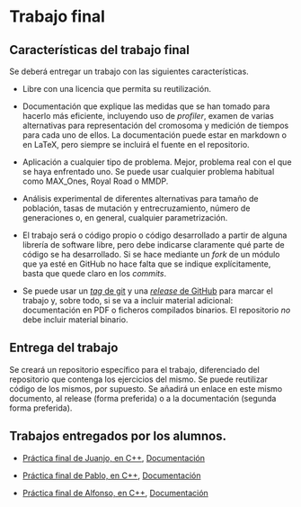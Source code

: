 # Trabajo final

## Características del trabajo final

Se deberá entregar un trabajo con las siguientes características.

* Libre con una licencia que permita su reutilización.
* Documentación que explique las medidas que se han tomado para
  hacerlo más eficiente, incluyendo uso de *profiler*, examen de
  varias alternativas para representación del cromosoma y medición de
  tiempos para cada uno de ellos. La documentación puede estar en
  markdown o en LaTeX, pero siempre se incluirá el fuente en el
  repositorio. 
* Aplicación a cualquier tipo de problema. Mejor, problema real con el que se haya enfrentado uno. Se puede usar cualquier problema habitual como MAX_Ones, Royal Road o MMDP.
* Análisis experimental de diferentes alternativas para tamaño de población, tasas de mutación y entrecruzamiento, número de generaciones o, en general, cualquier parametrización.
* El trabajo será o código propio o código desarrollado a partir de
  alguna librería de software libre, pero debe indicarse claramente
  qué parte de código se ha desarrollado. Si se hace mediante un
  *fork* de un módulo que ya esté en GitHub no hace falta que se
  indique explícitamente, basta que quede claro en los *commits*. 
  
* Se puede usar un [*tag* de git](http://git-scm.com/book/es/Fundamentos-de-Git-Creando-etiquetas) y una [*release* de GitHub](https://github.com/blog/1547-release-your-software) para marcar
  el trabajo y, sobre todo, si se va a incluir material adicional:
  documentación en PDF o ficheros compilados binarios. El repositorio
  *no* debe incluir material binario. 

## Entrega del trabajo

Se creará un repositorio específico para el trabajo, diferenciado del
repositorio que contenga los ejercicios del mismo. Se puede reutilizar
código de los mismos, por supuesto.  Se añadirá un enlace en este
mismo documento, al release (forma preferida) o a la documentación
(segunda forma preferida).

## Trabajos entregados por los alumnos.

* [Práctica final de Juanjo, en C++](https://github.com/rotty11/Genetico2014), [Documentación](https://github.com/rotty11/Genetico2014/blob/master/Documentacion.md)

* [Práctica final de Pablo, en C++](https://github.com/pablopaolus/AG_Pablo), [Documentación](https://github.com/pablopaolus/AG_Pablo/blob/master/docu_ag_completo.md)

* [Práctica final de Alfonso, en C++](https://github.com/Investigador/Practica-Final), [Documentación](https://github.com/Investigador/Practica-Final/Informacion.md)
